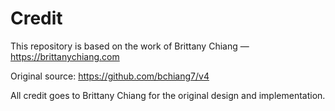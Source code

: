 # Credit

This repository is based on the work of Brittany Chiang — https://brittanychiang.com

Original source: https://github.com/bchiang7/v4

All credit goes to Brittany Chiang for the original design and implementation.
